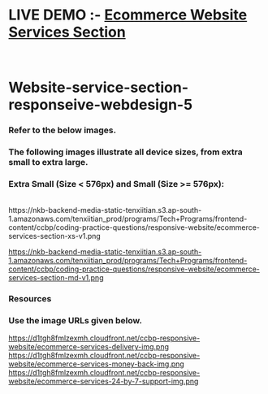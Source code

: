 # LIVE DEMO :- <a href="https://servicesection.ccbp.tech/">Ecommerce Website Services Section</a>
</br>

# Website-service-section-responseive-webdesign-5

### Refer to the below images.</br>

### The following images illustrate all device sizes, from extra small to extra large.</br>

### Extra Small (Size < 576px) and Small (Size >= 576px):
</br>
https://nkb-backend-media-static-tenxiitian.s3.ap-south-1.amazonaws.com/tenxiitian_prod/programs/Tech+Programs/frontend-content/ccbp/coding-practice-questions/responsive-website/ecommerce-services-section-xs-v1.png</br>

https://nkb-backend-media-static-tenxiitian.s3.ap-south-1.amazonaws.com/tenxiitian_prod/programs/Tech+Programs/frontend-content/ccbp/coding-practice-questions/responsive-website/ecommerce-services-section-md-v1.png</br>

### Resources</br>
### Use the image URLs given below.</br>

https://d1tgh8fmlzexmh.cloudfront.net/ccbp-responsive-website/ecommerce-services-delivery-img.png</br>
https://d1tgh8fmlzexmh.cloudfront.net/ccbp-responsive-website/ecommerce-services-money-back-img.png</br>
https://d1tgh8fmlzexmh.cloudfront.net/ccbp-responsive-website/ecommerce-services-24-by-7-support-img.png</br>
